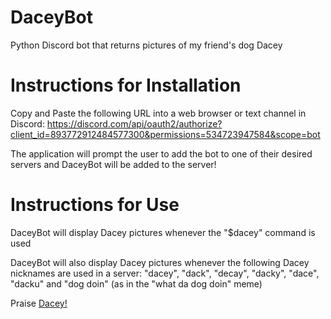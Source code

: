 # DaceyBot
Python Discord bot that returns pictures of my friend's dog Dacey


# Instructions for Installation

Copy and Paste the following URL into a web browser or text channel in Discord: https://discord.com/api/oauth2/authorize?client_id=893772912484577300&permissions=534723947584&scope=bot

The application will prompt the user to add the bot to one of their desired servers and DaceyBot will be added to the server!

# Instructions for Use

DaceyBot will display Dacey pictures whenever the "$dacey" command is used

DaceyBot will also display Dacey pictures whenever the following Dacey nicknames are used in a server: "dacey", "dack", "decay", "dacky", "dace", "dacku" and "dog doin" (as in the "what da dog doin" meme)

Praise [Dacey!](http://www.simpleimageresizer.com/_uploads/photos/6bd45724/image1_25.jpg)
